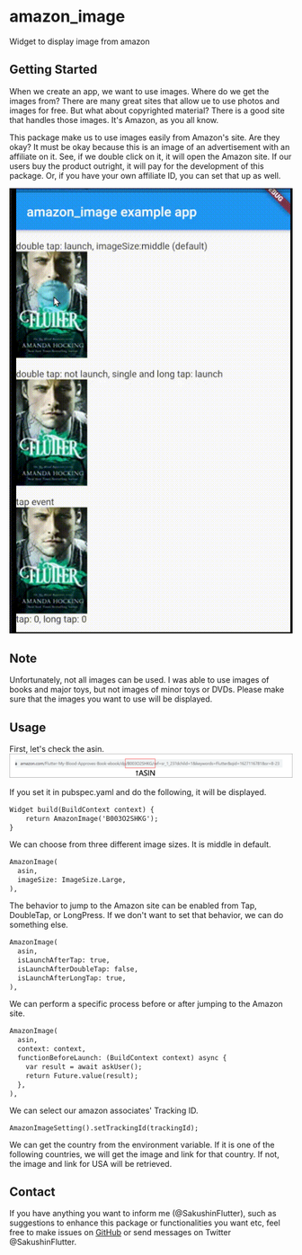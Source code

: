 # amazon_image

Widget to display image from amazon

## Getting Started

When we create an app, we want to use images. Where do we get the images from?
There are many great sites that allow ue to use photos and images for free.
But what about copyrighted material? There is a good site that handles those images. It's Amazon, as you all know.

This package make us to use images easily from Amazon's site. Are they okay?
It must be okay because this is an image of an advertisement with an affiliate on it. See, if we double click on it, it will open the Amazon site.
If our users buy the product outright, it will pay for the development of this package. Or, if you have your own affiliate ID, you can set that up as well.

![](screenshots/anime.gif)

## Note
Unfortunately, not all images can be used. I was able to use images of books and major toys, but not images of minor toys or DVDs.
Please make sure that the images you want to use will be displayed.

## Usage
First, let's check the asin.
![](screenshots/asin.gif)

If you set it in pubspec.yaml and do the following, it will be displayed.

```
Widget build(BuildContext context) {
	return AmazonImage('B003O2SHKG');
}
```

We can choose from three different image sizes. It is middle in default.
```
AmazonImage(
  asin,
  imageSize: ImageSize.Large,
),
```


The behavior to jump to the Amazon site can be enabled from Tap, DoubleTap, or LongPress.
If we don't want to set that behavior, we can do something else.
```
AmazonImage(
  asin,
  isLaunchAfterTap: true,
  isLaunchAfterDoubleTap: false,
  isLaunchAfterLongTap: true,
),
```

We can perform a specific process before or after jumping to the Amazon site.
```
AmazonImage(
  asin,
  context: context,
  functionBeforeLaunch: (BuildContext context) async {
    var result = await askUser();
    return Future.value(result);
  },
),
```

We can select our amazon associates' Tracking ID.
```
AmazonImageSetting().setTrackingId(trackingId);
```

We can get the country from the environment variable. If it is one of the following countries, we will get the image and link for that country. If not, the image and link for USA will be retrieved.

##  Contact
If you have anything you want to inform me (@SakushinFlutter), such as suggestions to enhance this package or functionalities you want etc, feel free to make issues on [GitHub](https://github.com/sakushin-udemy/amazon_image) or send messages on Twitter @SakushinFlutter.